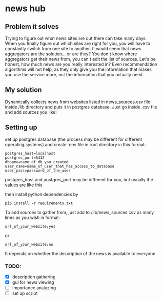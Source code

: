 # news hub
## Problem it solves
Trying to figure out what news sites are out there can take many days. When you finally figure out which sites are right for you, you will have to constantly switch from one site to another. It would seem that news aggregators are the solution... or are they? You don't know where aggregators get their news from, you can't edit the list of sources. Let's be honest, how much news are you really interested in? Even recommendation algorithms will not help, as they only give you the information that makes you use the service more, not the information that you actually need.
## My solution
Dynamically collects news from websites listed in news_sources.csv file inside /lib directory and puts it in postgres database.
Just go inside .csv file and add sources you like!

## Setting up
set up postgres database (the process may be different for different operating systems) and create .env file in root directory in this format:
```
postgres_host=localhost
postgres_port=5432
dbname=name_of_db_you_created
user_name=name_of_user_that_has_access_to_database
user_pass=password_of_the_user
```
postgres_host and postgres_port may be different for you, but usually the values ​​are like this

then install python dependencies by 
```
pip install -r requirements.txt
```

To add sources to gather from, just add to /lib/news_sources.csv as many lines as you wish in format:
```csv
url_of_your_website;yes
```
or
```csv
url_of_your_website;no
```
It depends on whether the description of the news is available to everyone

### TODO:
- [x] description gathering
- [x] gui for news viewing
- [ ] importance analyzing
- [ ] set up script
